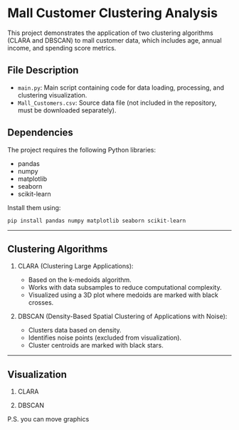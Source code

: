 # Mall Customer Clustering Analysis

This project demonstrates the application of two clustering algorithms (CLARA and DBSCAN) to mall customer data, which includes age, annual income, and spending score metrics.

## File Description

- `main.py`: Main script containing code for data loading, processing, and clustering visualization.
- `Mall_Customers.csv`: Source data file (not included in the repository, must be downloaded separately).

## Dependencies

The project requires the following Python libraries:

- pandas
- numpy
- matplotlib
- seaborn
- scikit-learn

Install them using:
```
pip install pandas numpy matplotlib seaborn scikit-learn
```
____
## Clustering Algorithms

1. CLARA (Clustering Large Applications):
   * Based on the k-medoids algorithm.
   * Works with data subsamples to reduce computational complexity.
   * Visualized using a 3D plot where medoids are marked with black crosses.

5. DBSCAN (Density-Based Spatial Clustering of Applications with Noise):
   * Clusters data based on density.
   * Identifies noise points (excluded from visualization).
   * Cluster centroids are marked with black stars.
_____
## Visualization
1. CLARA

2. DBSCAN


P.S. you can move graphics 